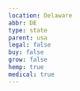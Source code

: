 ```yaml
---
location: Delaware
abbr: DE
type: state
parent: usa
legal: false
buy: false
grow: false
hemp: true
medical: true
---
```


